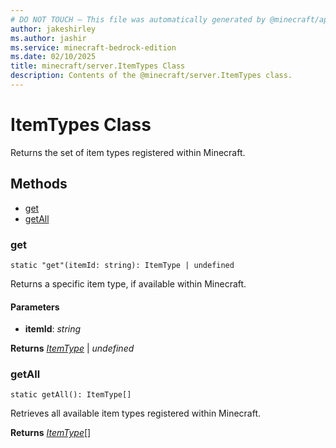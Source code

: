 ```yaml
---
# DO NOT TOUCH — This file was automatically generated by @minecraft/api-docs-generator, to report problems file an issue at https://github.com/Mojang/minecraft-scripting-libraries
author: jakeshirley
ms.author: jashir
ms.service: minecraft-bedrock-edition
ms.date: 02/10/2025
title: minecraft/server.ItemTypes Class
description: Contents of the @minecraft/server.ItemTypes class.
---
```

# ItemTypes Class

Returns the set of item types registered within Minecraft.

## Methods
- [get](#get)
- [getAll](#getall)

### **get**
`
static "get"(itemId: string): ItemType | undefined
`

Returns a specific item type, if available within Minecraft.

#### **Parameters**
- **itemId**: *string*

**Returns** [*ItemType*](ItemType.md) | *undefined*

### **getAll**
`
static getAll(): ItemType[]
`

Retrieves all available item types registered within Minecraft.

**Returns** [*ItemType*](ItemType.md)[]
